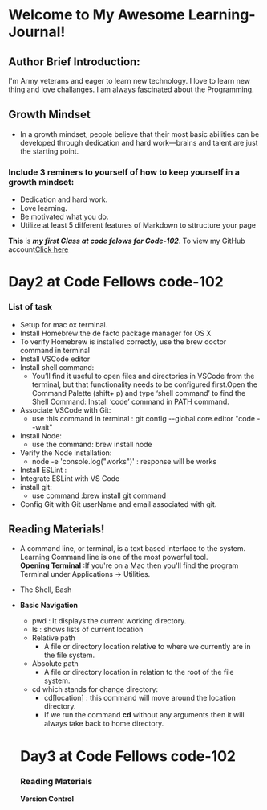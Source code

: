 # Welcome to My Awesome Learning-Journal!

## Author Brief Introduction:
I'm Army veterans and eager to learn new technology. 
I love to learn new thing and love challanges. I am always fascinated about the Programming.

## Growth Mindset
  - In a growth mindset, people believe that their most basic abilities can be developed through dedication and hard work—brains and talent are just the starting point.

### Include 3 reminers to yourself of how to keep yourself in a growth mindset:
- Dedication and hard work.
- Love learning.
- Be motivated what you do.
- Utilize at least 5 different features of Markdown to sttructure your page

**This** is ***my first Class at code felows for Code-102***. 
To view my GitHub account[Click here](https://github.com/sbasnet7227)


# Day2 at Code Fellows **code-102**

### List of task
- Setup for mac ox terminal.
- Install Homebrew:the de facto package manager for OS X
- To verify Homebrew is installed correctly, use the brew doctor command in terminal
- Install VSCode editor
- Install shell command:
  - You’ll find it useful to open files and directories in VSCode from the terminal, but that functionality needs to be configured first.Open the Command Palette (shift+ p) and type ‘shell command’ to find the Shell Command: Install ‘code’ command in PATH command.
- Associate VSCode with Git:
  - use this command in terminal : git config --global core.editor "code --wait"
- Install Node:
  - use the command: brew install node
- Verify the Node installation:
  - node -e 'console.log("works")' : response will be works
- Install ESLint :
- Integrate ESLint with VS Code
- install git:
  - use command :brew install git command
- Config Git with Git userName and email associated with git.

## Reading Materials!
- A command line, or terminal, is a text based interface to the system. Learning Command line is one of the most powerful tool. \
**Opening Terminal** :If you're on a Mac then you'll find the program Terminal under Applications -> Utilities.
- The Shell, Bash
- **Basic Navigation**
  - pwd : It displays the current working directory.
  - ls : shows lists of current location
  - Relative path
    - A file or directory location relative to where we currently are in the file system.
  - Absolute path
    - A file or directory location in relation to the root of the file system.
  - cd which stands for change directory:
    - cd[location] : this command will move around the location directory.
    - If we run the command **cd** without any arguments then it will always take back to home directory.
    
  # Day3 at Code Fellows **code-102**
  ### Reading Materials
  **Version Control**
  
    


